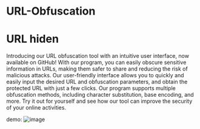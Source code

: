 # URL-Obfuscation
<h1>URL hiden</h1> 

Introducing our URL obfuscation tool with an intuitive user interface, now available on GitHub! With our program, you can easily obscure sensitive information in URLs, making them safer to share and reducing the risk of malicious attacks. Our user-friendly interface allows you to quickly and easily input the desired URL and obfuscation parameters, and obtain the protected URL with just a few clicks. Our program supports multiple obfuscation methods, including character substitution, base encoding, and more. Try it out for yourself and see how our tool can improve the security of your online activities.


demo:
![image](https://user-images.githubusercontent.com/71230633/229379267-4b4e4b64-1f90-41de-9b0d-4889283df52e.png)

